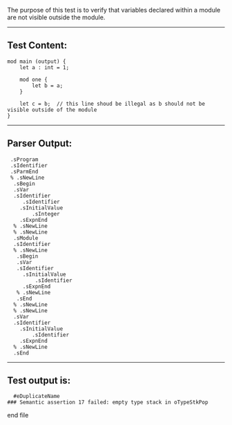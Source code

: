 The purpose of this test is to verify that variables declared within a module are not visible outside the module.

-------------------------


Test Content: 
-------------------------
```
mod main (output) {
    let a : int = 1;

    mod one {
        let b = a;
    }

    let c = b;  // this line shoud be illegal as b should not be visible outside of the module
}
```
------------------------


Parser Output: 
-------------------------
```
 .sProgram
 .sIdentifier
 .sParmEnd
 % .sNewLine
  .sBegin
  .sVar
  .sIdentifier
     .sIdentifier
    .sInitialValue
        .sInteger
    .sExpnEnd
  % .sNewLine
  % .sNewLine
  .sModule
  .sIdentifier
  % .sNewLine
   .sBegin
   .sVar
   .sIdentifier
     .sInitialValue
         .sIdentifier
     .sExpnEnd
   % .sNewLine
   .sEnd
  % .sNewLine
  % .sNewLine
  .sVar
  .sIdentifier
    .sInitialValue
        .sIdentifier
    .sExpnEnd
  % .sNewLine
  .sEnd

```
------------------------

Test output is: 
-------------------------
```
  #eDuplicateName
### Semantic assertion 17 failed: empty type stack in oTypeStkPop

```



end file
